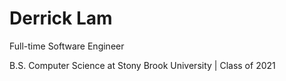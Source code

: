 # Derrick Lam

Full-time Software Engineer

B.S. Computer Science at Stony Brook University | Class of 2021
